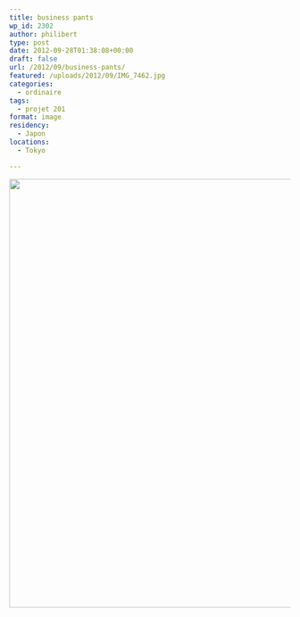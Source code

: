 ```yaml
---
title: business pants
wp_id: 2302
author: philibert
type: post
date: 2012-09-28T01:38:08+00:00
draft: false
url: /2012/09/business-pants/
featured: /uploads/2012/09/IMG_7462.jpg
categories:
  - ordinaire
tags:
  - projet 201
format: image
residency:
  - Japon
locations:
  - Tokyo

---
```

[<img src="/uploads/2012/09/IMG_7462-1024x768.jpg" alt="" title="IMG_7462" width="1024" height="768" class="alignnone size-large wp-image-2303" srcset="/uploads/2012/09/IMG_7462-1024x768.jpg 1024w, /uploads/2012/09/IMG_7462-300x225.jpg 300w, /uploads/2012/09/IMG_7462-263x197.jpg 263w, /uploads/2012/09/IMG_7462-650x487.jpg 650w" sizes="(max-width: 1024px) 100vw, 1024px" />][1]

 [1]: /uploads/2012/09/IMG_7462.jpg